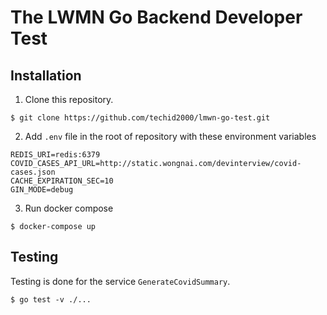 # The LWMN Go Backend Developer Test
## Installation
1. Clone this repository.
```
$ git clone https://github.com/techid2000/lmwn-go-test.git
```
2. Add `.env` file in the root of repository with these environment variables
```
REDIS_URI=redis:6379
COVID_CASES_API_URL=http://static.wongnai.com/devinterview/covid-cases.json
CACHE_EXPIRATION_SEC=10
GIN_MODE=debug
```
3. Run docker compose
```
$ docker-compose up
```
## Testing
Testing is done for the service `GenerateCovidSummary`.
```
$ go test -v ./...
```

